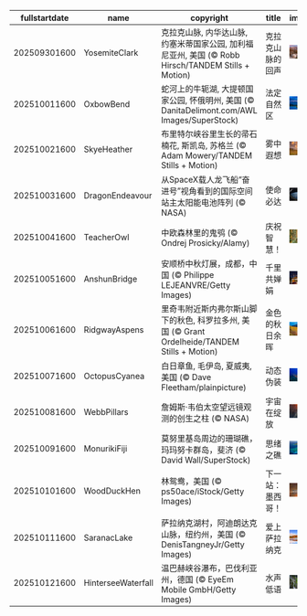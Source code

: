 |fullstartdate|name|copyright|title|image|
|--|--|--|--|--|
202509301600|YosemiteClark|克拉克山脉, 内华达山脉, 约塞米蒂国家公园, 加利福尼亚州, 美国 (© Robb Hirsch/TANDEM Stills + Motion)|克拉克山脉的回声|![](/zh-CN/2025/10/202509301600YosemiteClark.jpg)|
202510011600|OxbowBend|蛇河上的牛轭湖, 大提顿国家公园, 怀俄明州, 美国 (© DanitaDelimont.com/AWL Images/SuperStock)|法定自然区|![](/zh-CN/2025/10/202510011600OxbowBend.jpg)|
202510021600|SkyeHeather|布里特尔峡谷里生长的帚石楠花, 斯凯岛, 苏格兰 (© Adam Mowery/TANDEM Stills + Motion)|雾中遐想|![](/zh-CN/2025/10/202510021600SkyeHeather.jpg)|
202510031600|DragonEndeavour|从SpaceX载人龙飞船“奋进号”视角看到的国际空间站主太阳能电池阵列 (© NASA)|使命必达|![](/zh-CN/2025/10/202510031600DragonEndeavour.jpg)|
202510041600|TeacherOwl|中欧森林里的鬼鸮 (© Ondrej Prosicky/Alamy)|庆祝智慧！|![](/zh-CN/2025/10/202510041600TeacherOwl.jpg)|
202510051600|AnshunBridge|安顺桥中秋灯展，成都，中国 (© Philippe LEJEANVRE/Getty Images)|千里共婵娟|![](/zh-CN/2025/10/202510051600AnshunBridge.jpg)|
202510061600|RidgwayAspens|里奇韦附近斯内弗尔斯山脚下的秋色, 科罗拉多州, 美国 (© Grant Ordelheide/TANDEM Stills + Motion)|金色的秋日余晖|![](/zh-CN/2025/10/202510061600RidgwayAspens.jpg)|
202510071600|OctopusCyanea|白日章鱼, 毛伊岛, 夏威夷, 美国 (© Dave Fleetham/plainpicture)|动态伪装|![](/zh-CN/2025/10/202510071600OctopusCyanea.jpg)|
202510081600|WebbPillars|‌詹姆斯·韦伯太空望远镜观测的创生之柱 (© NASA)|宇宙在绽放|![](/zh-CN/2025/10/202510081600WebbPillars.jpg)|
202510091600|MonurikiFiji|莫努里基岛周边的珊瑚礁，玛玛努卡群岛，斐济 (© David Wall/SuperStock)|思绪之礁|![](/zh-CN/2025/10/202510091600MonurikiFiji.jpg)|
202510101600|WoodDuckHen|林鸳鸯，美国 (© ps50ace/iStock/Getty Images)|下一站：墨西哥！|![](/zh-CN/2025/10/202510101600WoodDuckHen.jpg)|
202510111600|SaranacLake|萨拉纳克湖村，阿迪朗达克山脉，纽约州，美国 (© DenisTangneyJr/Getty Images)|爱上萨拉纳克|![](/zh-CN/2025/10/202510111600SaranacLake.jpg)|
202510121600|HinterseeWaterfall|温巴赫峡谷瀑布，巴伐利亚州，德国 (© EyeEm Mobile GmbH/Getty Images)|水声低语|![](/zh-CN/2025/10/202510121600HinterseeWaterfall.jpg)|
